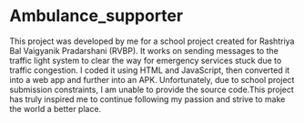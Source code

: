 # Ambulance_supporter
This project was developed by me for a school project created for Rashtriya Bal Vaigyanik Pradarshani (RVBP). It works on sending messages to the traffic light system to clear the way for emergency services stuck due to traffic congestion. I coded it using HTML and JavaScript, then converted it into a web app and further into an APK. Unfortunately, due to school project submission constraints, I am unable to provide the source code.This project has truly inspired me to continue following my passion and strive to make the world a better place.
